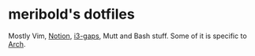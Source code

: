 # meribold's dotfiles

Mostly Vim, [Notion][1], [i3-gaps][2], Mutt and Bash stuff.  Some of it is specific to
[Arch][3].

[1]: http://notion.sf.net/
[2]: https://github.com/Airblader/i3
[3]: https://www.archlinux.org/

<!-- vim: set tw=90 sts=-1 sw=4 et spell: -->

